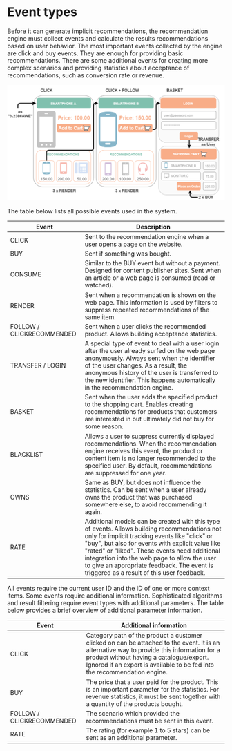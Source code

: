 # Event types

Before it can generate implicit recommendations, the recommendation engine must collect events and calculate the results recommendations based on user behavior. 
The most important events collected by the engine are click and buy events. 
They are enough for providing basic recommendations. 
There are some additional events for creating more complex scenarios and providing statistics about 
acceptance of recommendations, such as conversion rate or revenue. 

![How events work](img/events_overview.png)

The table below lists all possible events used in the system.

|Event|Description|
|---|---|
|CLICK|Sent to the recommendation engine when a user opens a page on the website.|
|BUY|Sent if something was bought.|
|CONSUME|Similar to the BUY event but without a payment. Designed for content publisher sites. Sent when an article or a web page is consumed (read or watched).|
|RENDER|Sent when a recommendation is shown on the web page. This information is used by filters to suppress repeated recommendations of the same item.|
|FOLLOW / CLICKRECOMMENDED|Sent when a user clicks the recommended product. Allows building acceptance statistics.|
|TRANSFER / LOGIN|A special type of event to deal with a user login after the user already surfed on the web page anonymously. Always sent when the identifier of the user changes. As a result, the anonymous history of the user is transferred to the new identifier. This happens automatically in the recommendation engine.|
|BASKET|Sent when the user adds the specified product to the shopping cart. Enables creating recommendations for products that customers are interested in but ultimately did not buy for some reason.|
|BLACKLIST|Allows a user to suppress currently displayed recommendations. When the recommendation engine receives this event, the product or content item is no longer recommended to the specified user. By default, recommendations are suppressed for one year.|
|OWNS|Same as BUY, but does not influence the statistics. Can be sent when a user already owns the product that was purchased somewhere else, to avoid recommending it again.|
|RATE|Additional models can be created with this type of events. Allows building recommendations not only for implicit tracking events like "click" or "buy", but also for events with explicit value like "rated" or "liked". These events need additional integration into the web page to allow the user to give an appropriate feedback. The event is triggered as a result of this user feedback.|

All events require the current user ID and the ID of one or more context items. 
Some events require additional information. 
Sophisticated algorithms and result filtering require event types with additional parameters. 
The table below provides a brief overview of additional parameter information.

|Event|Additional information|
|---|---|
|CLICK|Category path of the product a customer clicked on can be attached to the event. It is an alternative way to provide this information for a product without having a catalogue/export. Ignored if an export is available to be fed into the recommendation engine.|
|BUY|The price that a user paid for the product. This is an important parameter for the statistics. For revenue statistics, it must be sent together with a quantity of the products bought.|
|FOLLOW / CLICKRECOMMENDED|The scenario which provided the recommendations must be sent in this event.|
|RATE|The rating (for example 1 to 5 stars) can be sent as an additional parameter.|
